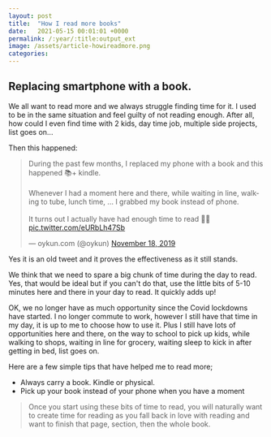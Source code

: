 ```yaml
---
layout: post
title:  "How I read more books"
date:   2021-05-15 00:01:01 +0000
permalink: /:year/:title:output_ext
image: /assets/article-howireadmore.png
categories: 
---
```

<h2>Replacing smartphone with a book.</h2>

<p>We all want to read more and we always struggle finding time for it. I used to be in the same situation and feel guilty of not reading enough. After all, how could I even find time with 2 kids, day time job, multiple side projects, list goes on...</p>

<p>Then this happened:</p>
<blockquote class="twitter-tweet"><p lang="en" dir="ltr">During the past few months, I replaced my phone with a book and this happened 📚+ kindle.<br><br>Whenever I had a moment here and there, while waiting in line, walking to tube, lunch time, ... I grabbed my book instead of phone. <br><br>It turns out I actually have had enough time to read 🤷‍♂️ <a href="https://t.co/eURbLh47Sb">pic.twitter.com/eURbLh47Sb</a></p>&mdash; oykun.com (@oykun) <a href="https://twitter.com/oykun/status/1196430204081725441?ref_src=twsrc%5Etfw">November 18, 2019</a></blockquote> <script async src="https://platform.twitter.com/widgets.js" charset="utf-8"></script>

<p>Yes it is an old tweet and it proves the effectiveness as it still stands. </p>

<p>We think that we need to spare a big chunk of time during the day to read. Yes, that would be ideal but if you can't do that, use the little bits of 5-10 minutes here and there in your day to read. It quickly adds up!</p>

<p>OK, we no longer have as much opportunity since the Covid lockdowns have started. I no longer commute to work, however I still have that time in my day, it is up to me to choose how to use it. Plus I still have lots of opportunities here and there, on the way to school to pick up kids, while walking to shops, waiting in line for grocery, waiting sleep to kick in after getting in bed, list goes on.</p>

<p>Here are a few simple tips that have helped me to read more;</p>
<ul>
    <li>Always carry a book. Kindle or physical.</li>
    <li>Pick up your book instead of your phone when you have a moment</li>
</ul>

<blockquote>Once you start using these bits of time to read, you will naturally want to create time for reading as you fall back in love with reading and want to finish that page, section, then the whole book. </blockquote>